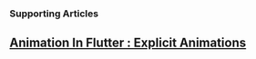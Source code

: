 ### Supporting Articles

## [Animation In Flutter : Explicit Animations](https://takrutvik.com/animation-in-flutter-explicit-animations)
